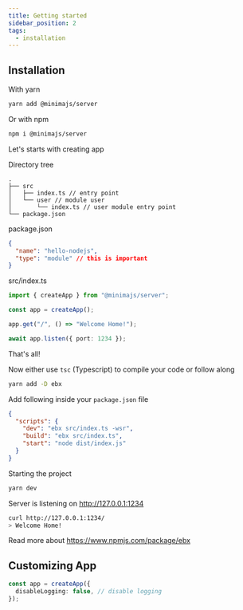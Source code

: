 ```yaml
---
title: Getting started
sidebar_position: 2
tags:
  - installation
---
```


## Installation

With yarn

```bash
yarn add @minimajs/server
```

Or with npm

```sh
npm i @minimajs/server
```

Let's starts with creating app

Directory tree

```
.
├── src
│   ├── index.ts // entry point
│   └── user // module user
│       └── index.ts // user module entry point
└── package.json
```

package.json

```json
{
  "name": "hello-nodejs",
  "type": "module" // this is important
}
```

src/index.ts

```ts
import { createApp } from "@minimajs/server";

const app = createApp();

app.get("/", () => "Welcome Home!");

await app.listen({ port: 1234 });
```

That's all!

Now either use `tsc` (Typescript) to compile your code or follow along

```sh
yarn add -D ebx
```

Add following inside your `package.json` file

```json
{
  "scripts": {
    "dev": "ebx src/index.ts -wsr",
    "build": "ebx src/index.ts",
    "start": "node dist/index.js"
  }
}
```

Starting the project

```sh
yarn dev
```

Server is listening on http://127.0.0.1:1234

```sh
curl http://127.0.0.1:1234/
> Welcome Home!
```

Read more about https://www.npmjs.com/package/ebx

## Customizing App

```ts
const app = createApp({
  disableLogging: false, // disable logging
});
```
